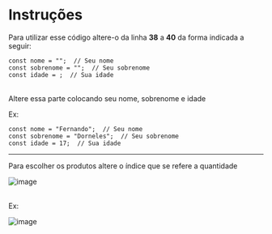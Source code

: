 <h1>Instruções</h1>

Para utilizar esse código altere-o da linha <b>38</b> a <b>40</b> da forma indicada a seguir:

    const nome = "";  // Seu nome
    const sobrenome = "";  // Seu sobrenome
    const idade = ;  // Sua idade


<p></br>Altere essa parte colocando seu nome, sobrenome e idade

Ex:

    const nome = "Fernando";  // Seu nome
    const sobrenome = "Dorneles";  // Seu sobrenome
    const idade = 17;  // Sua idade
</p>

----

Para escolher os produtos altere o índice que se refere a quantidade

![image](https://user-images.githubusercontent.com/111237468/220204886-9dd8c8a9-5c03-4aa9-999e-d847d5d5c7ed.png)
  
</br>Ex: 

![image](https://user-images.githubusercontent.com/111237468/220205049-30c9b5a0-8458-49b7-a1b0-68359036f539.png)
